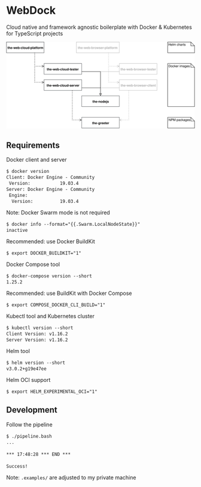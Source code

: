 WebDock
===

Cloud native and framework agnostic boilerplate with Docker & Kubernetes for TypeScript projects

<p align="center">
  <img alt="Project structure diagram" src="docs/project-structure-diagram.svg?sanitize=true">
</p>

## Requirements

Docker client and server

```console
$ docker version
Client: Docker Engine - Community
 Version:           19.03.4
Server: Docker Engine - Community
 Engine:
  Version:          19.03.4
```

Note: Docker Swarm mode is not required

```console
$ docker info --format="{{.Swarm.LocalNodeState}}"
inactive
```

Recommended: use Docker BuildKit

```console
$ export DOCKER_BUILDKIT="1"
```

Docker Compose tool

```console
$ docker-compose version --short
1.25.2
```

Recommended: use BuildKit with Docker Compose

```console
$ export COMPOSE_DOCKER_CLI_BUILD="1"
```

Kubectl tool and Kubernetes cluster

```console
$ kubectl version --short
Client Version: v1.16.2
Server Version: v1.16.2
```

Helm tool

```console
$ helm version --short
v3.0.2+g19e47ee
```

Helm OCI support

```console
$ export HELM_EXPERIMENTAL_OCI="1"
```

## Development

Follow the pipeline

```console
$ ./pipeline.bash
...

*** 17:48:28 *** END ***

Success!
```

Note: `.examples/` are adjusted to my private machine
